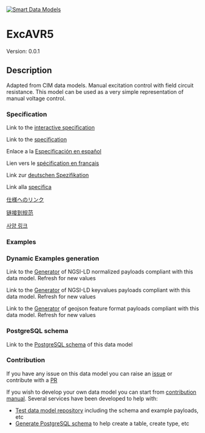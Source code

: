 [![Smart Data Models](https://smartdatamodels.org/wp-content/uploads/2022/01/SmartDataModels_logo.png "Logo")](https://smartdatamodels.org)
# ExcAVR5
Version: 0.0.1

## Description 

Adapted from CIM data models. Manual excitation control with field circuit resistance. This model can be used as a very simple representation of manual voltage control.
### Specification

Link to the [interactive specification](https://swagger.lab.fiware.org/?url=https://smart-data-models.github.io/dataModel.EnergyCIM/ExcAVR5/swagger.yaml)

Link to the [specification](https://github.com/smart-data-models/dataModel.EnergyCIM/blob/master/ExcAVR5/doc/spec.md)

Enlace a la [Especificación en español](https://github.com/smart-data-models/dataModel.EnergyCIM/blob/master/ExcAVR5/doc/spec_ES.md)

Lien vers le [spécification en français](https://github.com/smart-data-models/dataModel.EnergyCIM/blob/master/ExcAVR5/doc/spec_FR.md)

Link zur [deutschen Spezifikation](https://github.com/smart-data-models/dataModel.EnergyCIM/blob/master/ExcAVR5/doc/spec_DE.md)

Link alla [specifica](https://github.com/smart-data-models/dataModel.EnergyCIM/blob/master/ExcAVR5/doc/spec_IT.md)

[仕様へのリンク](https://github.com/smart-data-models/dataModel.EnergyCIM/blob/master/ExcAVR5/doc/spec_JA.md)

[链接到规范](https://github.com/smart-data-models/dataModel.EnergyCIM/blob/master/ExcAVR5/doc/spec_ZH.md)

[사양 링크](https://github.com/smart-data-models/dataModel.EnergyCIM/blob/master/ExcAVR5/doc/spec_KO.md)
### Examples
### Dynamic Examples generation

Link to the [Generator](https://smartdatamodels.org/extra/ngsi-ld_generator.php?schemaUrl=https://raw.githubusercontent.com/smart-data-models/dataModel.EnergyCIM/master/ExcAVR5/schema.json&email=info@smartdatamodels.org) of NGSI-LD normalized payloads compliant with this data model. Refresh for new values

Link to the [Generator](https://smartdatamodels.org/extra/ngsi-ld_generator_keyvalues.php?schemaUrl=https://raw.githubusercontent.com/smart-data-models/dataModel.EnergyCIM/master/ExcAVR5/schema.json&email=info@smartdatamodels.org) of NGSI-LD keyvalues payloads compliant with this data model. Refresh for new values

Link to the [Generator](https://smartdatamodels.org/extra/geojson_features_generator.php?schemaUrl=https://raw.githubusercontent.com/smart-data-models/dataModel.EnergyCIM/master/ExcAVR5/schema.json&email=info@smartdatamodels.org) of geojson feature format payloads compliant with this data model. Refresh for new values
### PostgreSQL schema

Link to the [PostgreSQL schema](https://github.com/smart-data-models/dataModel.EnergyCIM/blob/master/ExcAVR5/schema.sql) of this data model
### Contribution

 If you have any issue on this data model you can raise an [issue](https://github.com/smart-data-models/dataModel.EnergyCIM/issues)  or contribute with a [PR](https://github.com/smart-data-models/dataModel.EnergyCIM/pulls)

 If you wish to develop your own data model you can start from [contribution manual](https://bit.ly/contribution_manual). Several services have been developed to help with: 
 - [Test data model repository](https://smartdatamodels.org/index.php/data-models-contribution-api/) including the schema and example payloads, etc
 - [Generate PostgreSQL schema](https://smartdatamodels.org/index.php/sql-service/) to help create a table, create type, etc